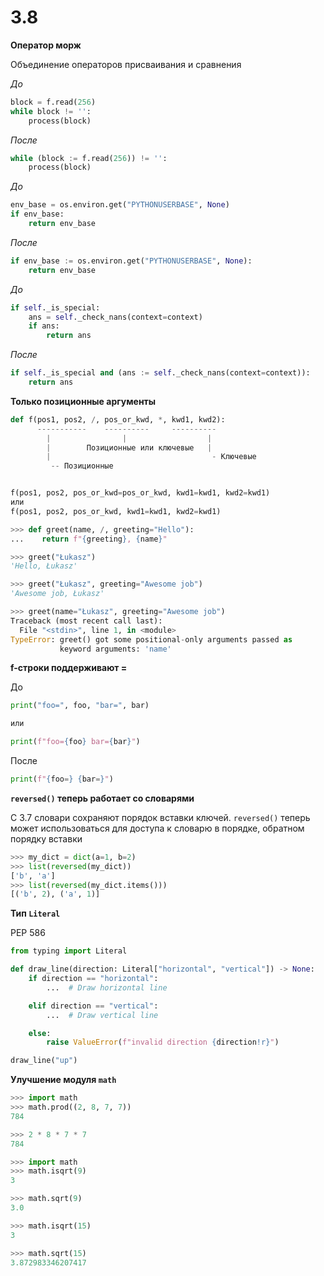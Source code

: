 # 3.8

__Оператор морж__

Объединение операторов присваивания и сравнения

_До_
```python
block = f.read(256)
while block != '':
    process(block)
```

_После_
```python
while (block := f.read(256)) != '':
    process(block)
```

_До_
```python
env_base = os.environ.get("PYTHONUSERBASE", None)
if env_base:
    return env_base
```

_После_

```python
if env_base := os.environ.get("PYTHONUSERBASE", None):
    return env_base
```
_До_
```python
if self._is_special:
    ans = self._check_nans(context=context)
    if ans:
        return ans
```
_После_
```python
if self._is_special and (ans := self._check_nans(context=context)):
    return ans
```


__Только позиционные аргументы__

```python
def f(pos1, pos2, /, pos_or_kwd, *, kwd1, kwd2):
      -----------    ----------     ----------
        |                |                  |
        |        Позиционные или ключевые   |
        |                                    - Ключевые
         -- Позиционные


f(pos1, pos2, pos_or_kwd=pos_or_kwd, kwd1=kwd1, kwd2=kwd1)
или
f(pos1, pos2, pos_or_kwd, kwd1=kwd1, kwd2=kwd1)
```

```python
>>> def greet(name, /, greeting="Hello"):
...    return f"{greeting}, {name}"

>>> greet("Łukasz")
'Hello, Łukasz'

>>> greet("Łukasz", greeting="Awesome job")
'Awesome job, Łukasz'

>>> greet(name="Łukasz", greeting="Awesome job")
Traceback (most recent call last):
  File "<stdin>", line 1, in <module>
TypeError: greet() got some positional-only arguments passed as
           keyword arguments: 'name'
```

__f-строки поддерживают =__

До

```python
print("foo=", foo, "bar=", bar)

или

print(f"foo={foo} bar={bar}")
```

После

```python
print(f"{foo=} {bar=}")
```

__``reversed()`` теперь работает со словарями__

С 3.7 словари сохраняют порядок вставки ключей. ``reversed()`` теперь может использоваться для доступа к словарю в порядке, обратном порядку вставки

```python
>>> my_dict = dict(a=1, b=2)
>>> list(reversed(my_dict))
['b', 'a']
>>> list(reversed(my_dict.items()))
[('b', 2), ('a', 1)]
```

__Тип ``Literal``__

PEP 586

```python
from typing import Literal

def draw_line(direction: Literal["horizontal", "vertical"]) -> None:
    if direction == "horizontal":
        ...  # Draw horizontal line

    elif direction == "vertical":
        ...  # Draw vertical line

    else:
        raise ValueError(f"invalid direction {direction!r}")

draw_line("up")
```

__Улучшение модуля ``math``__

```python
>>> import math
>>> math.prod((2, 8, 7, 7))
784

>>> 2 * 8 * 7 * 7
784

```
```python
>>> import math
>>> math.isqrt(9)
3

>>> math.sqrt(9)
3.0

>>> math.isqrt(15)
3

>>> math.sqrt(15)
3.872983346207417
```